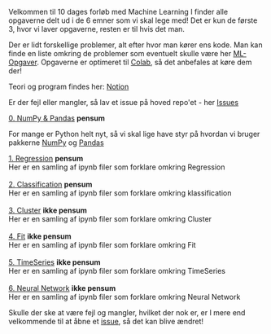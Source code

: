 Velkommen til 10 dages forløb med Machine Learning
I finder alle opgaverne delt ud i de 6 emner som vi skal lege med! Det er kun de første 3, hvor vi laver opgaverne, resten er til hvis det man. 

Der er lidt forskellige problemer, alt efter hvor man kører ens kode. Man kan finde en liste omkring de problemer som eventuelt skulle være her [ML-Opgaver](https://mercantec.notion.site/Opgaver-til-Machine-Learning-125dab5ca2378033a3f0d80df64e1b9f). Opgaverne er optimeret til [Colab](https://colab.google/), så det anbefales at køre dem der!

Teori og program findes her: [Notion](https://mercantec.notion.site/Machine-Learning-125dab5ca237803b8492ecf23ba3f5bc) 

Er der fejl eller mangler, så lav et issue på hoved repo'et - her [Issues](https://github.com/MAGS-Template/MachineLearning/issues)



[0. NumPy & Pandas](https://github.com/MAGS-Template/MachineLearning/tree/main/0.%20NumPy%20%26%20Pandas) **pensum**

For mange er Python helt nyt, så vi skal lige have styr på hvordan vi bruger pakkerne [NumPy](https://mercantec.notion.site/NumPy-43c1df607f734e688a6e9c266db871a9?pvs=4) og [Pandas](https://mercantec.notion.site/Pandas-222dfee0191e41789aea456f3ecdd71c?pvs=4)

[1. Regression](https://github.com/MAGS-Template/MachineLearning/tree/main/2.%20Regression) **pensum** <br>
Her er en samling af ipynb filer som forklare omkring Regression<br><br>
[2. Classification](https://github.com/MAGS-Template/MachineLearning/tree/main/1.%20Classification) **pensum** <br>
Her er en samling af ipynb filer som forklare omkring klassification<br><br>
[3. Cluster](https://github.com/MAGS-Template/MachineLearning/tree/main/3.%20Cluster) **ikke pensum** <br>
Her er en samling af ipynb filer som forklare omkring Cluster<br><br>
[4. Fit](https://github.com/MAGS-Template/MachineLearning/tree/main/4.%20Fit) **ikke pensum** <br>
Her er en samling af ipynb filer som forklare omkring Fit<br><br>
[5. TimeSeries](https://github.com/MAGS-Template/MachineLearning/tree/main/5.%20TimeSeries) **ikke pensum** <br>
Her er en samling af ipynb filer som forklare omkring TimeSeries<br><br>
[6. Neural Network](https://github.com/MAGS-Template/MachineLearning/tree/main/6.%20Neural%20Network) **ikke pensum** <br>
Her er en samling af ipynb filer som forklare omkring  Neural Network<br>

Skulle der ske at være fejl og mangler, hvilket der nok er, er I mere end velkommende til at åbne et [issue](https://github.com/MAGS-Template/MachineLearning/issues), så det kan blive ændret!
